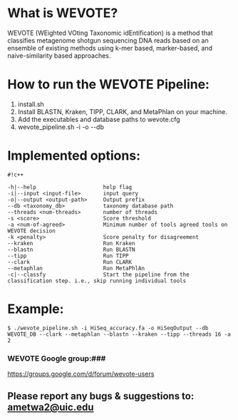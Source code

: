 # What is WEVOTE? #
WEVOTE (WEighted VOting Taxonomic idEntification) is a method that classifies metagenome shotgun sequencing DNA reads based on an ensemble of existing methods using k-mer based, marker-based, and naive-similarity based approaches.


# How to run the WEVOTE Pipeline: #
1. install.sh
1. Install BLASTN, Kraken, TIPP, CLARK, and MetaPhlan on your machine.
1. Add the executables and database paths to wevote.cfg
1. wevote_pipeline.sh -i <input-query> -o <output-prefix> --db <path-to-taxonomy-DB> <options> 


# Implemented options: #
```
#!c++

-h|--help                     help flag
-i|--input <input-file>       input query
-o|--output <output-path>     Output prefix
--db <taxonomy_db>            taxonomy database path
--threads <num-threads>       number of threads 
-s <score>                    Score threshold
-a <num-of-agreed>            Minimum number of tools agreed tools on WEVOTE decision	
-k <penalty>                  Score penalty for disagreement
--kraken                      Run Kraken
--blastn                      Run BLASTN
--tipp                        Run TIPP
--clark                       Run CLARK
--metaphlan                   Run MetaPhlAn
-c|--classfy                  Start the pipeline from the classification step. i.e., skip running individual tools
```




# Example: #

```
$ ./wevote_pipeline.sh -i HiSeq_accuracy.fa -o HiSeqOutput --db WEVOTE_DB --clark --metaphlan --blastn --kraken --tipp --threads 16 -a 2
```

### WEVOTE Google group:###
https://groups.google.com/d/forum/wevote-users

## Please report any bugs & suggestions to: ametwa2@uic.edu ##

